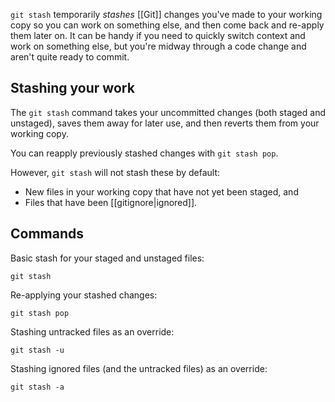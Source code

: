 `git stash` temporarily *stashes* [[Git]] changes you've made to your working copy so you can work on something else, and then come back and re-apply them later on. It can be handy if you need to quickly switch context and work on something else, but you're midway through a code change and aren't quite ready to commit.
## Stashing your work
The `git stash` command takes your uncommitted changes (both staged and unstaged), saves them away for later use, and then reverts them from your working copy. 

You can reapply previously stashed changes with `git stash pop`.

However, `git stash` will not stash these by default:
- New files in your working copy that have not yet been staged, and
- Files that have been [[gitignore|ignored]].
## Commands
Basic stash for your staged and unstaged files:
```shell
git stash
```

Re-applying your stashed changes:
```shell
git stash pop
```

Stashing untracked files as an override:
```shell
git stash -u
```

Stashing ignored files (and the untracked files) as an override:
```shell
git stash -a
```

